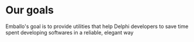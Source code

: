 # Our goals #

Emballo's goal is to provide utilities that help Delphi developers to save time spent developing softwares in a reliable, elegant way